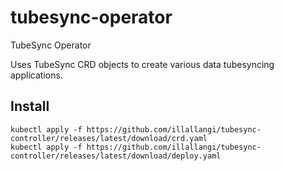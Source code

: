 tubesync-operator
============

TubeSync Operator

Uses TubeSync CRD objects to create various data tubesyncing applications.

Install
-------

    kubectl apply -f https://github.com/illallangi/tubesync-controller/releases/latest/download/crd.yaml
    kubectl apply -f https://github.com/illallangi/tubesync-controller/releases/latest/download/deploy.yaml
